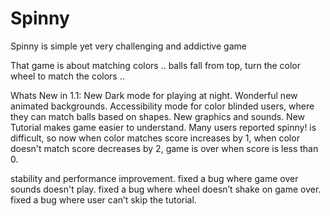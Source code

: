 # Spinny
Spinny is simple yet very challenging and addictive game

That game is about matching colors ..
balls fall from top, turn the color wheel to match the colors ..

Whats New in 1.1:
New Dark mode for playing at night.
Wonderful new animated backgrounds.
Accessibility mode for color blinded users, where they can match balls based on shapes.
New graphics and sounds.
New Tutorial makes game easier to understand.
Many users reported spinny! is difficult, so now when color matches score increases by 1, when color doesn't match score decreases by 2, game is over when score is less than 0.

stability and performance improvement.
fixed a bug where game over sounds doesn't play.
fixed a bug where wheel doesn’t shake on game over.
fixed a bug where user can’t skip the tutorial.
